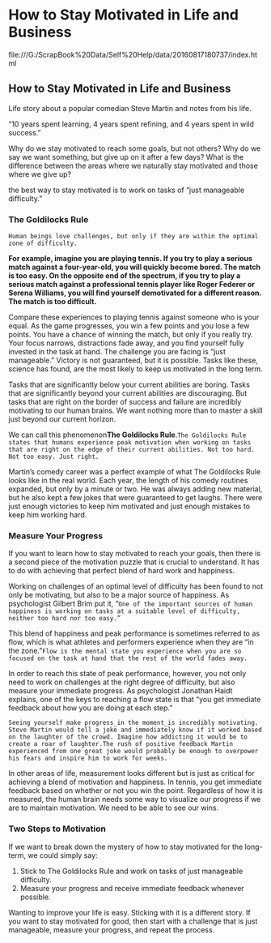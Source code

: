 # How to Stay Motivated in Life and Business

file:///G:/ScrapBook%20Data/Self%20Help/data/20160817180737/index.html

## How to Stay Motivated in Life and Business

Life story about a popular comedian Steve Martin and notes from his life.

“10 years spent learning, 4 years spent refining, and 4 years spent in wild success.”

Why do we stay motivated to reach some goals, but not others? Why do we say we want something, but give up on it after a few days? What is the difference between the areas where we naturally stay motivated and those where we give up?

the best way to stay motivated is to work on tasks of “just manageable difficulty.”

### The Goldilocks Rule <a id="rule"></a>

`Human beings love challenges, but only if they are within the optimal zone of difficulty.`

**For example, imagine you are playing tennis. If you try to play a serious match against a four-year-old, you will quickly become bored. The match is too easy. On the opposite end of the spectrum, if you try to play a serious match against a professional tennis player like Roger Federer or Serena Williams, you will find yourself demotivated for a different reason. The match is too difficult.**

Compare these experiences to playing tennis against someone who is your equal. As the game progresses, you win a few points and you lose a few points. You have a chance of winning the match, but only if you really try. Your focus narrows, distractions fade away, and you find yourself fully invested in the task at hand. The challenge you are facing is “just manageable.” Victory is not guaranteed, but it is possible. Tasks like these, science has found, are the most likely to keep us motivated in the long term.

Tasks that are significantly below your current abilities are boring. Tasks that are significantly beyond your current abilities are discouraging. But tasks that are right on the border of success and failure are incredibly motivating to our human brains. We want nothing more than to master a skill just beyond our current horizon.

We can call this phenomenon**The Goldilocks Rule**.`The Goldilocks Rule states that humans experience peak motivation when working on tasks that are right on the edge of their current abilities. Not too hard. Not too easy. Just right.`

Martin’s comedy career was a perfect example of what The Goldilocks Rule looks like in the real world. Each year, the length of his comedy routines expanded, but only by a minute or two. He was always adding new material, but he also kept a few jokes that were guaranteed to get laughs. There were just enough victories to keep him motivated and just enough mistakes to keep him working hard.

### Measure Your Progress

If you want to learn how to stay motivated to reach your goals, then there is a second piece of the motivation puzzle that is crucial to understand. It has to do with achieving that perfect blend of hard work and happiness.

Working on challenges of an optimal level of difficulty has been found to not only be motivating, but also to be a major source of happiness. As psychologist Gilbert Brim put it, “`One of the important sources of human happiness is working on tasks at a suitable level of difficulty, neither too hard nor too easy.”`

This blend of happiness and peak performance is sometimes referred to as flow, which is what athletes and performers experience when they are “in the zone.”`Flow is the mental state you experience when you are so focused on the task at hand that the rest of the world fades away.`

In order to reach this state of peak performance, however, you not only need to work on challenges at the right degree of difficulty, but also measure your immediate progress. As psychologist Jonathan Haidt explains, one of the keys to reaching a flow state is that “you get immediate feedback about how you are doing at each step.”

`Seeing yourself make progress_in the moment_is incredibly motivating. Steve Martin would tell a joke and immediately know if it worked based on the laughter of the crowd. Imagine how addicting it would be to create a roar of laughter.The rush of positive feedback Martin experienced from one great joke would probably be enough to overpower his fears and inspire him to work for weeks.`

In other areas of life, measurement looks different but is just as critical for achieving a blend of motivation and happiness. In tennis, you get immediate feedback based on whether or not you win the point. Regardless of how it is measured, the human brain needs some way to visualize our progress if we are to maintain motivation. We need to be able to see our wins.

### Two Steps to Motivation

If we want to break down the mystery of how to stay motivated for the long-term, we could simply say:

1. Stick to The Goldilocks Rule and work on tasks of just manageable difficulty.
2. Measure your progress and receive immediate feedback whenever possible.

Wanting to improve your life is easy. Sticking with it is a different story. If you want to stay motivated for good, then start with a challenge that is just manageable, measure your progress, and repeat the process.

